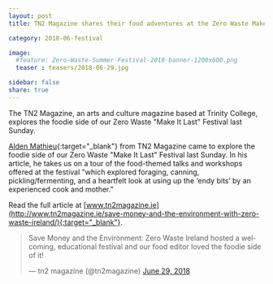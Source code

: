 ```yaml
---
layout: post
title: TN2 Magazine shares their food adventures at the Zero Waste Make It Last Festival

category: 2018-06-festival

image:
  #feature: Zero-Waste-Summer-Festival-2018-banner-1200x600.png
  teaser : teasers/2018-06-29.jpg

sidebar: false
share: true
---
```


The TN2 Magazine, an arts and culture magazine based at Trinity College, explores the foodie side of our Zero Waste "Make It Last" Festival last Sunday.

[Alden Mathieu](http://www.tn2magazine.ie/author/alden-mathieu-1/){:target="_blank"} from TN2 Magazine came to explore the foodie side of our Zero Waste "Make It Last" Festival last Sunday. In his article, he takes us on a tour of the food-themed talks and workshops offered at the festival "which explored foraging, canning, pickling/fermenting, and a heartfelt look at using up the ‘endy bits’ by an experienced cook and mother." 

Read the full article at [www.tn2magazine.ie](http://www.tn2magazine.ie/save-money-and-the-environment-with-zero-waste-ireland/){:target="_blank"}.

<blockquote class="twitter-tweet" data-lang="en"><p lang="en" dir="ltr">Save Money and the Environment: Zero Waste Ireland hosted a welcoming, educational festival and our food editor loved the foodie side of it!</p>&mdash; tn2 magazine (@tn2magazine) <a href="https://twitter.com/tn2magazine/status/1012621734262870016?ref_src=twsrc%5Etfw">June 29, 2018</a></blockquote>
<script async src="https://platform.twitter.com/widgets.js" charset="utf-8"></script>






